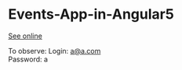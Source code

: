 # Events-App-in-Angular5

<a href="http://matutamiller.nazwa.pl/">See online</a>

To observe:
Login: a@a.com <br>
Password: a
